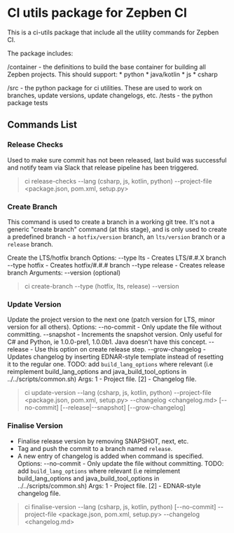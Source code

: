 # CI utils package for Zepben CI 

This is a ci-utils package that include all the utility commands for Zepben CI.

The package includes:

/container - the definitions to build the base container for building all Zepben projects. This should support:
    * python
    * java/kotlin
    * js
    * csharp

/src - the python package for ci utilities. These are used to work on branches, update versions, update changelogs, etc.
/tests - the python package tests

## Commands List

### Release Checks

Used to make sure commit has not been released, last build was successful and notify team via Slack that release pipeline has been triggered.

> ci release-checks --lang (csharp, js, kotlin, python) --project-file <package.json, pom.xml, setup.py>

### Create Branch
This command is used to create a branch in a working git tree. It's not a generic "create branch" command (at this stage),
and is only used to create a predefined branch - a `hotfix/version` branch, an `lts/version` branch or a `release` branch. 

Create the LTS/hotfix branch
 Options:
   --type lts       - Creates LTS/#.#.X branch
   --type hotfix    - Creates hotfix/#.#.# branch
   --type release   - Creates release branch
 Arguments:
   --version <version> (optional)

> ci create-branch --type (hotfix, lts, release) --version <version>

### Update Version

 Update the project version to the next one (patch version for LTS, minor version for all others).
 Options:
   --no-commit       - Only update the file without committing.
   --snapshot        - Increments the snapshot version. Only useful for C# and Python, ie 1.0.0-pre1, 1.0.0b1. Java doesn't have this concept.
   --release         - Use this option on create release step.
   --grow-changelog  - Updates changelog by inserting EDNAR-style template instead of resetting it to the regular one.
    TODO: add `build_lang_options` where relevant (i.e reimplement build_lang_options and java_build_tool_options in ../../scripts/common.sh)
 Args:
   1  - Project file.
  [2] - Changelog file.


> ci update-version --lang (csharp, js, kotlin, python) --project-file <package.json, pom.xml, setup.py> --changelog <changelog.md> [--no-commit] [--release|--snapshot] [--grow-changelog]

### Finalise Version 
 * Finalise release version by removing SNAPSHOT, next, etc.
 * Tag and push the commit to a branch named `release`.
 * A new entry of changelog is added when command is specified.
 Options:
   --no-commit     - Only update the file without committing.
    TODO: add `build_lang_options` where relevant (i.e reimplement build_lang_options and java_build_tool_options in ../../scripts/common.sh)
 Args:
   1  - Project file.
  [2] - EDNAR-style changelog file.


> ci finalise-version --lang (csharp, js, kotlin, python) [--no-commit] --project-file <package.json, pom.xml, setup.py> --changelog <changelog.md>


